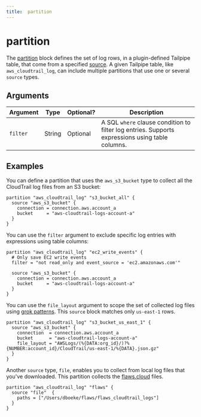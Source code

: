 ```yaml
---
title:  partition
---
```


# partition

The [partition](/docs/manage/partition) block defines the set of log rows, in a plugin-defined Tailpipe table, that come from a specified [source](/docs/manage/source). A given Tailpipe table, like `aws_cloudtrail_log`, can include multiple partitions that use one or several `source` types. 

## Arguments

| Argument | Type   | Optional? | Description
|----------|--------|-----------|-----------------
| `filter` | String | Optional  | A SQL `where` clause condition to filter log entries. Supports expressions using table columns.

## Examples

You can define a partition that uses the `aws_s3_bucket` type to collect all the CloudTrail log files from an S3 bucket:

```hcl
partition "aws_cloudtrail_log" "s3_bucket_all" {
  source "aws_s3_bucket" {
    connection = connection.aws.account_a
    bucket     = "aws-cloudtrail-logs-account-a"
  }
}
```

You can use the `filter` argument to exclude specific log entries with expressions using table columns:

```hcl
partition "aws_cloudtrail_log" "ec2_write_events" {
  # Only save EC2 write events
  filter = "not read_only and event_source = 'ec2.amazonaws.com'"

  source "aws_s3_bucket" {
    connection = connection.aws.account_a
    bucket     = "aws-cloudtrail-logs-account-a"
  }
}
```

You can use the `file_layout` argument to scope the set of collected log files using [grok patterns](https://www.elastic.co/guide/en/logstash/current/plugins-filters-grok.html?utm_source=chatgpt.com#_grok_basics). This `source` block matches only `us-east-1` rows.

```hcl
partition "aws_cloudtrail_log" "s3_bucket_us_east_1" {
  source "aws_s3_bucket" {
    connection  = connection.aws.account_a
    bucket      = "aws-cloudtrail-logs-account-a"
    file_layout = "AWSLogs/(%{DATA:org_id}/)?%{NUMBER:account_id}/CloudTrail/us-east-1/%{DATA}.json.gz"    
  }
}
```

Another `source` type, `file`, enables you to collect from local log files that you've downloaded. This partition collects the [flaws.cloud](https://flaws.cloud) files.

```hcl
partition "aws_cloudtrail_log" "flaws" {
  source "file"  {
    paths = ["/Users/dboeke/flaws/flaws_cloudtrail_logs"]    
  }
}
```
